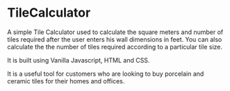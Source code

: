 # TileCalculator

A simple Tile Calculator used to calculate the square meters and number of tiles required after the user enters his wall dimensions in feet.
You can also calculate the the number of tiles required according to a particular tile size.

It is built using Vanilla Javascript, HTML and CSS.

It is a useful tool for customers who are looking to buy porcelain and ceramic tiles for their homes and offices.

